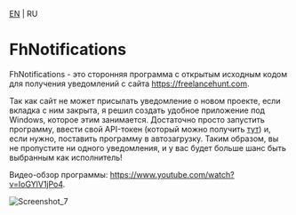 [EN](README_en.md) | RU

# FhNotifications

FhNotifications - это сторонняя программа с открытым исходным кодом для получения уведомлений с сайта https://freelancehunt.com.

Так как сайт не может присылать уведомление о новом проекте, если вкладка с ним закрыта, я решил создать удобное приложение под Windows, которое этим занимается. Достаточно просто запустить программу, ввести свой API-токен (который можно получить [тут](https://freelancehunt.com/my/api)) и, если нужно, поставить программу в автозагрузку. Таким образом, вы не пропустите ни одного уведомления, и у вас будет больше шанс быть выбранным как исполнитель!

Видео-обзор программы: https://www.youtube.com/watch?v=IoGYlV1jPo4.

![Screenshot_7](https://user-images.githubusercontent.com/37931581/165862894-9d6652ed-21cd-4186-b6e4-9a1c1245d6a7.png)
